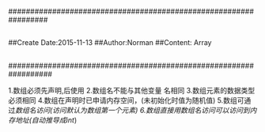 #################################################################
##
##Create Date:2015-11-13
##Author:Norman
##Content: Array
##
##
##
##################################################################

1.数组必须先声明,后使用
2.数组名不能与其他变量 名相同
3.数组元素的数据类型必须相同
4.数组在声明时已申请内存空间，(未初始化时值为随机值)
5.数组可通过*数组名访问(访问默认为数组第一个元素)
6.数组直接用数组名访问可以访问到内存地址(自动推导成int*)
